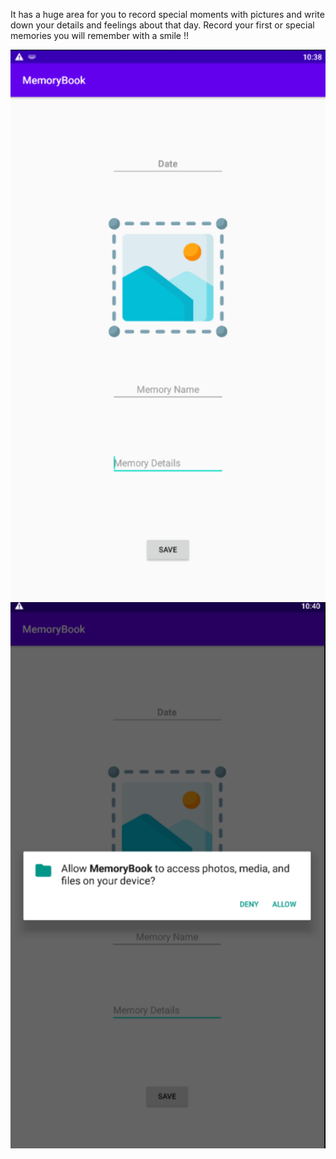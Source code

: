 It has a huge area for you to record special moments with pictures and write down your details and feelings about that day.
Record your first or special memories you will remember with a smile !!

![Memory Book App](../assets/image/MemoryBook/Capture.PNG)
![Access](../assets/image/MemoryBook/Capture1.PNG)
